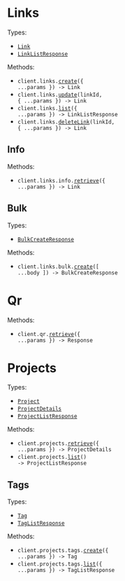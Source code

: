 # Links

Types:

- <code><a href="./src/resources/links/links.ts">Link</a></code>
- <code><a href="./src/resources/links/links.ts">LinkListResponse</a></code>

Methods:

- <code title="post /links">client.links.<a href="./src/resources/links/links.ts">create</a>({ ...params }) -> Link</code>
- <code title="put /links/{linkId}">client.links.<a href="./src/resources/links/links.ts">update</a>(linkId, { ...params }) -> Link</code>
- <code title="get /links">client.links.<a href="./src/resources/links/links.ts">list</a>({ ...params }) -> LinkListResponse</code>
- <code title="delete /links/{linkId}">client.links.<a href="./src/resources/links/links.ts">deleteLink</a>(linkId, { ...params }) -> Link</code>

## Info

Methods:

- <code title="get /links/info">client.links.info.<a href="./src/resources/links/info.ts">retrieve</a>({ ...params }) -> Link</code>

## Bulk

Types:

- <code><a href="./src/resources/links/bulk.ts">BulkCreateResponse</a></code>

Methods:

- <code title="post /links/bulk">client.links.bulk.<a href="./src/resources/links/bulk.ts">create</a>([ ...body ]) -> BulkCreateResponse</code>

# Qr

Methods:

- <code title="get /qr">client.qr.<a href="./src/resources/qr.ts">retrieve</a>({ ...params }) -> Response</code>

# Projects

Types:

- <code><a href="./src/resources/projects/projects.ts">Project</a></code>
- <code><a href="./src/resources/projects/projects.ts">ProjectDetails</a></code>
- <code><a href="./src/resources/projects/projects.ts">ProjectListResponse</a></code>

Methods:

- <code title="get /projects/{projectSlug}">client.projects.<a href="./src/resources/projects/projects.ts">retrieve</a>({ ...params }) -> ProjectDetails</code>
- <code title="get /projects">client.projects.<a href="./src/resources/projects/projects.ts">list</a>() -> ProjectListResponse</code>

## Tags

Types:

- <code><a href="./src/resources/projects/tags.ts">Tag</a></code>
- <code><a href="./src/resources/projects/tags.ts">TagListResponse</a></code>

Methods:

- <code title="post /projects/{projectSlug}/tags">client.projects.tags.<a href="./src/resources/projects/tags.ts">create</a>({ ...params }) -> Tag</code>
- <code title="get /projects/{projectSlug}/tags">client.projects.tags.<a href="./src/resources/projects/tags.ts">list</a>({ ...params }) -> TagListResponse</code>

